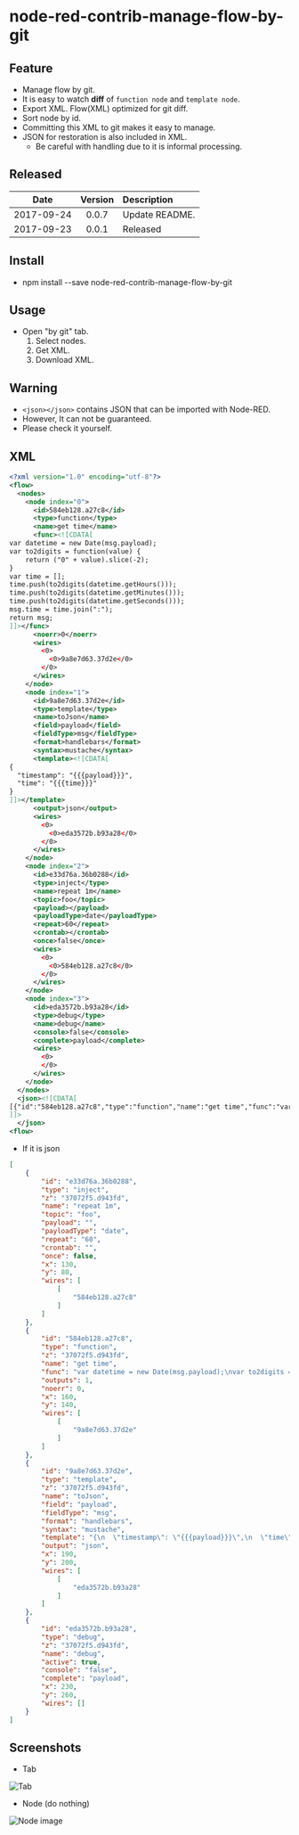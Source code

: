 # node-red-contrib-manage-flow-by-git

## Feature

- Manage flow by git.
- It is easy to watch **diff** of `function node` and `template node`.
- Export XML. Flow(XML) optimized for git diff.
- Sort node by id.
- Committing this XML to git makes it easy to manage.
- JSON for restoration is also included in XML.
  - Be careful with handling due to it is informal processing.

## Released

|Date|Version|Description|
|:--:|:--:|:--|
|2017-09-24|0.0.7|Update README.|
|2017-09-23|0.0.1|Released|

## Install

- npm install --save node-red-contrib-manage-flow-by-git

## Usage

- Open "by git" tab.
  1. Select nodes.
  1. Get XML.
  1. Download XML.

## Warning

- `<json></json>` contains JSON that can be imported with Node-RED.
- However, It can not be guaranteed. 
- Please check it yourself.

## XML

```xml
<?xml version="1.0" encoding="utf-8"?>
<flow>
  <nodes>
    <node index="0">
      <id>584eb128.a27c8</id>
      <type>function</type>
      <name>get time</name>
      <func><![CDATA[
var datetime = new Date(msg.payload);
var to2digits = function(value) {
    return ("0" + value).slice(-2);
}
var time = [];
time.push(to2digits(datetime.getHours()));
time.push(to2digits(datetime.getMinutes()));
time.push(to2digits(datetime.getSeconds()));
msg.time = time.join(":");
return msg;
]]></func>
      <noerr>0</noerr>
      <wires>
        <0>
          <0>9a8e7d63.37d2e</0>
        </0>
      </wires>
    </node>
    <node index="1">
      <id>9a8e7d63.37d2e</id>
      <type>template</type>
      <name>toJson</name>
      <field>payload</field>
      <fieldType>msg</fieldType>
      <format>handlebars</format>
      <syntax>mustache</syntax>
      <template><![CDATA[
{
  "timestamp": "{{{payload}}}",
  "time": "{{{time}}}"
}
]]></template>
      <output>json</output>
      <wires>
        <0>
          <0>eda3572b.b93a28</0>
        </0>
      </wires>
    </node>
    <node index="2">
      <id>e33d76a.36b0288</id>
      <type>inject</type>
      <name>repeat 1m</name>
      <topic>foo</topic>
      <payload></payload>
      <payloadType>date</payloadType>
      <repeat>60</repeat>
      <crontab></crontab>
      <once>false</once>
      <wires>
        <0>
          <0>584eb128.a27c8</0>
        </0>
      </wires>
    </node>
    <node index="3">
      <id>eda3572b.b93a28</id>
      <type>debug</type>
      <name>debug</name>
      <console>false</console>
      <complete>payload</complete>
      <wires>
        <0>
        </0>
      </wires>
    </node>
  </nodes>
  <json><![CDATA[
[{"id":"584eb128.a27c8","type":"function","name":"get time","func":"var datetime = new Date(msg.payload);\nvar to2digits = function(value) {\n    return (\"0\" + value).slice(-2);\n}\nvar time = [];\ntime.push(to2digits(datetime.getHours()));\ntime.push(to2digits(datetime.getMinutes()));\ntime.push(to2digits(datetime.getSeconds()));\nmsg.time = time.join(\":\");\nreturn msg;","outputs":1,"noerr":"0","x":160,"y":140,"wires":[["9a8e7d63.37d2e"]]},{"id":"9a8e7d63.37d2e","type":"template","name":"toJson","field":"payload","fieldType":"msg","format":"handlebars","syntax":"mustache","template":"{\n  \"timestamp\": \"{{{payload}}}\",\n  \"time\": \"{{{time}}}\"\n}","output":"json","x":190,"y":200,"wires":[["eda3572b.b93a28"]]},{"id":"e33d76a.36b0288","type":"inject","name":"repeat 1m","topic":"foo","payload":"","payloadType":"date","repeat":"60","crontab":"","once":"false","x":130,"y":80,"wires":[["584eb128.a27c8"]]},{"id":"eda3572b.b93a28","type":"debug","name":"debug","active":true,"console":"false","complete":"payload","x":230,"y":260,"wires":[[]]}]
]]>
  </json>
<flow>
```

- If it is json

```json
[
    {
        "id": "e33d76a.36b0288",
        "type": "inject",
        "z": "37072f5.d943fd",
        "name": "repeat 1m",
        "topic": "foo",
        "payload": "",
        "payloadType": "date",
        "repeat": "60",
        "crontab": "",
        "once": false,
        "x": 130,
        "y": 80,
        "wires": [
            [
                "584eb128.a27c8"
            ]
        ]
    },
    {
        "id": "584eb128.a27c8",
        "type": "function",
        "z": "37072f5.d943fd",
        "name": "get time",
        "func": "var datetime = new Date(msg.payload);\nvar to2digits = function(value) {\n    return (\"0\" + value).slice(-2);\n}\nvar time = [];\ntime.push(to2digits(datetime.getHours()));\ntime.push(to2digits(datetime.getMinutes()));\ntime.push(to2digits(datetime.getSeconds()));\nmsg.time = time.join(\":\");\nreturn msg;",
        "outputs": 1,
        "noerr": 0,
        "x": 160,
        "y": 140,
        "wires": [
            [
                "9a8e7d63.37d2e"
            ]
        ]
    },
    {
        "id": "9a8e7d63.37d2e",
        "type": "template",
        "z": "37072f5.d943fd",
        "name": "toJson",
        "field": "payload",
        "fieldType": "msg",
        "format": "handlebars",
        "syntax": "mustache",
        "template": "{\n  \"timestamp\": \"{{{payload}}}\",\n  \"time\": \"{{{time}}}\"\n}",
        "output": "json",
        "x": 190,
        "y": 200,
        "wires": [
            [
                "eda3572b.b93a28"
            ]
        ]
    },
    {
        "id": "eda3572b.b93a28",
        "type": "debug",
        "z": "37072f5.d943fd",
        "name": "debug",
        "active": true,
        "console": "false",
        "complete": "payload",
        "x": 230,
        "y": 260,
        "wires": []
    }
]
```


## Screenshots

- Tab

![Tab](./screenshots/tab.png)

- Node (do nothing)

![Node image](./screenshots/node.png)

